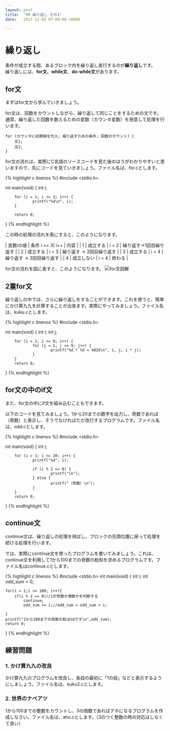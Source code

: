 ```yaml
---
layout: post
title:  "09 繰り返し その1"
date:   2017-12-05 07:00:00 +0900

---
```


# 繰り返し
条件が成立する間、あるブロック内を繰り返し実行するのが**繰り返し**です。  
繰り返しには、**for文**、**while文**、**do-while文**があります。

## for文
まずはfor文から学んでいきましょう。

for文は、回数をカウントしながら、繰り返して同じことをするための文です。通常、繰り返した回数を数えるための変数（カウンタ変数）を用意して処理を行います。

```
for (カウンタに初期値を代入; 繰り返すための条件; 回数のカウント) {
    文1;
    文2;
}
```

for文の流れは、実際にC言語のソースコードを見た後のほうがわかりやすいと思いますので、先にコードを見ていきましょう。ファイル名は、for.cとします。

{% highlight c linenos %}
#include <stdio.h>

int main(void)
{
        int i;

        for (i = 1; i <= 3; i++) {
                printf("%d\n", i);
        }

        return 0;
}
{% endhighlight %}

この時の処理の流れを表にすると、このようになります。

| 変数iの値 	| 条件 i &lt;= 3| i++   	| 内容                     |
| 1         	| 成立する    	| i = 2 	| 繰り返す→1回目繰り返す  	|
| 2         	| 成立する    	| i = 3 	| 繰り返す → 2回目繰り返す	|
| 3         	| 成立する    	| i = 4 	| 繰り返す → 3回目繰り返す	|
| 4         	| 成立しない  	| i = 4 	| 終わる                   |


for文の流れを図に表すと、このようになります。
![for文図解]({{site.baseurl}}/images/for.png)


## 2重for文
繰り返しの中では、さらに繰り返しをすることができます。これを使うと、簡単にかけ算九九を計算することが出来ます。実際にやってみましょう。ファイル名は、kuku.cとします。

{% highlight c linenos %}
#include <stdio.h>

int main(void)
{
        int i;
        int j;

        for (i = 1; i <= 9; i++) {
                for (j = 1; j <= 9; j++) {
                        printf("%d * %d = %02d\n", i, j, i * j);
                }
        }
        return 0;
}
{% endhighlight %}

## for文の中のif文
また、for文の中にif文を組み込むこともできます。

以下のコードを見てみましょう。1から20までの数字を出力し、奇数であれば（奇数）と表示し、そうでなければただ改行するプログラムです。ファイル名は、odd.cとします。

{% highlight c linenos %}
#include <stdio.h>

int main(void)
{
        int i;

        for (i = 1; i <= 20; i++) {
                printf("%d", i);

                if (i % 2 == 0) {
                        printf("\n");
                } else {
                        printf("（奇数）\n");
                }
        }
        return 0;
}
{% endhighlight %}

## continue文
continue文は、繰り返しの処理を飛ばし、ブロックの先頭位置に戻って処理を続ける処理を行います。

では、実際にcontinue文を使ったプログラムを書いてみましょう。これは、continue文を利用して1から100までの奇数の総和を求めるプログラムです。ファイル名はcontinue.cとします。

{% highlight c linenos %}
#include <stdio.h>
int main(void)
{
    int i;
    int odd_sum = 0;

    for(i = 1;i <= 100; i++){
        if(i % 2 == 0)//iが奇数か偶数かを判断する
            continue;
            odd_sum += i;//odd_sum = odd_sum + i;
        
    }
    printf("1から100までの奇数の和は%dです\n",odd_sum);
    return 0;
}
{% endhighlight %}


## 練習問題

### 1. かけ算九九の改良
かけ算九九のプログラムを改良し、各段の最初に「1の段」などと表示するようにしましょう。ファイル名は、kuku2.cとします。

### 2. 世界のナベアツ
1から100までの整数をカウントし、3の倍数であればアホになるプログラムを作成しなさい。ファイル名は、aho.cとします。（3のつく整数の時の対応はしなくて良い）

